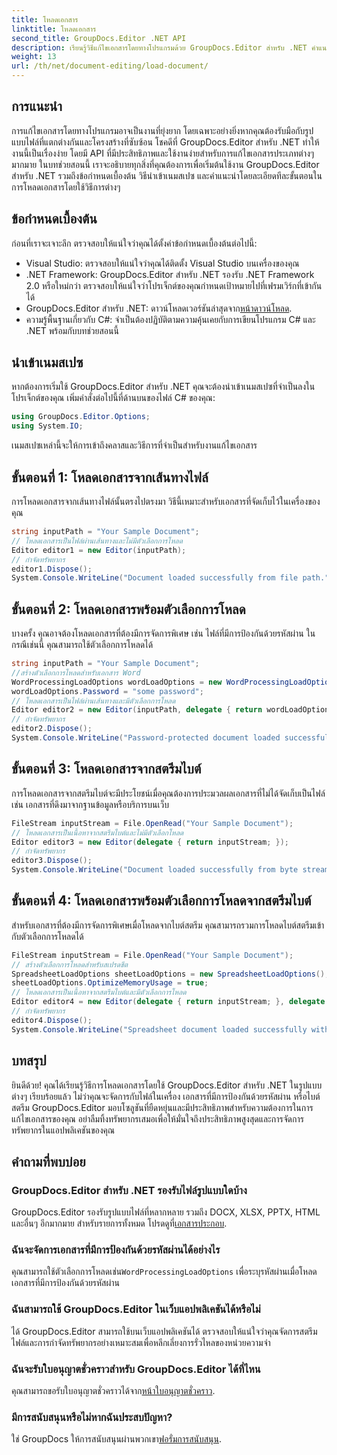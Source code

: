 ```yaml
---
title: โหลดเอกสาร
linktitle: โหลดเอกสาร
second_title: GroupDocs.Editor .NET API
description: เรียนรู้วิธีแก้ไขเอกสารโดยทางโปรแกรมด้วย GroupDocs.Editor สำหรับ .NET คำแนะนำทีละขั้นตอนสำหรับการโหลดเอกสาร การจัดการไฟล์ที่ป้องกันด้วยรหัสผ่าน และอื่นๆ
weight: 13
url: /th/net/document-editing/load-document/
---
```

## การแนะนำ
การแก้ไขเอกสารโดยทางโปรแกรมอาจเป็นงานที่ยุ่งยาก โดยเฉพาะอย่างยิ่งหากคุณต้องรับมือกับรูปแบบไฟล์ที่แตกต่างกันและโครงสร้างที่ซับซ้อน โชคดีที่ GroupDocs.Editor สำหรับ .NET ทำให้งานนี้เป็นเรื่องง่าย โดยมี API ที่มีประสิทธิภาพและใช้งานง่ายสำหรับการแก้ไขเอกสารประเภทต่างๆ มากมาย ในบทช่วยสอนนี้ เราจะอธิบายทุกสิ่งที่คุณต้องการเพื่อเริ่มต้นใช้งาน GroupDocs.Editor สำหรับ .NET รวมถึงข้อกำหนดเบื้องต้น วิธีนำเข้าเนมสเปซ และคำแนะนำโดยละเอียดทีละขั้นตอนในการโหลดเอกสารโดยใช้วิธีการต่างๆ
## ข้อกำหนดเบื้องต้น
ก่อนที่เราจะเจาะลึก ตรวจสอบให้แน่ใจว่าคุณได้ตั้งค่าข้อกำหนดเบื้องต้นต่อไปนี้:
- Visual Studio: ตรวจสอบให้แน่ใจว่าคุณได้ติดตั้ง Visual Studio บนเครื่องของคุณ
- .NET Framework: GroupDocs.Editor สำหรับ .NET รองรับ .NET Framework 2.0 หรือใหม่กว่า ตรวจสอบให้แน่ใจว่าโปรเจ็กต์ของคุณกำหนดเป้าหมายไปที่เฟรมเวิร์กที่เข้ากันได้
-  GroupDocs.Editor สำหรับ .NET: ดาวน์โหลดเวอร์ชันล่าสุดจาก[หน้าดาวน์โหลด](https://releases.groupdocs.com/editor/net/).
- ความรู้พื้นฐานเกี่ยวกับ C#: จำเป็นต้องปฏิบัติตามความคุ้นเคยกับการเขียนโปรแกรม C# และ .NET พร้อมกับบทช่วยสอนนี้
## นำเข้าเนมสเปซ
หากต้องการเริ่มใช้ GroupDocs.Editor สำหรับ .NET คุณจะต้องนำเข้าเนมสเปซที่จำเป็นลงในโปรเจ็กต์ของคุณ เพิ่มคำสั่งต่อไปนี้ที่ด้านบนของไฟล์ C# ของคุณ:
```csharp
using GroupDocs.Editor.Options;
using System.IO;
```
เนมสเปซเหล่านี้จะให้การเข้าถึงคลาสและวิธีการที่จำเป็นสำหรับงานแก้ไขเอกสาร
## ขั้นตอนที่ 1: โหลดเอกสารจากเส้นทางไฟล์
การโหลดเอกสารจากเส้นทางไฟล์นั้นตรงไปตรงมา วิธีนี้เหมาะสำหรับเอกสารที่จัดเก็บไว้ในเครื่องของคุณ

```csharp
string inputPath = "Your Sample Document";
// โหลดเอกสารเป็นไฟล์ผ่านเส้นทางและไม่มีตัวเลือกการโหลด
Editor editor1 = new Editor(inputPath);
// กำจัดทรัพยากร
editor1.Dispose();
System.Console.WriteLine("Document loaded successfully from file path.");
```
## ขั้นตอนที่ 2: โหลดเอกสารพร้อมตัวเลือกการโหลด
บางครั้ง คุณอาจต้องโหลดเอกสารที่ต้องมีการจัดการพิเศษ เช่น ไฟล์ที่มีการป้องกันด้วยรหัสผ่าน ในกรณีเช่นนี้ คุณสามารถใช้ตัวเลือกการโหลดได้

```csharp
string inputPath = "Your Sample Document";
//สร้างตัวเลือกการโหลดสำหรับเอกสาร Word
WordProcessingLoadOptions wordLoadOptions = new WordProcessingLoadOptions();
wordLoadOptions.Password = "some password";
// โหลดเอกสารเป็นไฟล์ผ่านเส้นทางและมีตัวเลือกการโหลด
Editor editor2 = new Editor(inputPath, delegate { return wordLoadOptions; });
// กำจัดทรัพยากร
editor2.Dispose();
System.Console.WriteLine("Password-protected document loaded successfully.");
```
## ขั้นตอนที่ 3: โหลดเอกสารจากสตรีมไบต์
การโหลดเอกสารจากสตรีมไบต์จะมีประโยชน์เมื่อคุณต้องการประมวลผลเอกสารที่ไม่ได้จัดเก็บเป็นไฟล์ เช่น เอกสารที่ดึงมาจากฐานข้อมูลหรือบริการบนเว็บ

```csharp
FileStream inputStream = File.OpenRead("Your Sample Document");
// โหลดเอกสารเป็นเนื้อหาจากสตรีมไบต์และไม่มีตัวเลือกโหลด
Editor editor3 = new Editor(delegate { return inputStream; });
// กำจัดทรัพยากร
editor3.Dispose();
System.Console.WriteLine("Document loaded successfully from byte stream.");
```
## ขั้นตอนที่ 4: โหลดเอกสารพร้อมตัวเลือกการโหลดจากสตรีมไบต์
สำหรับเอกสารที่ต้องมีการจัดการพิเศษเมื่อโหลดจากไบต์สตรีม คุณสามารถรวมการโหลดไบต์สตรีมเข้ากับตัวเลือกการโหลดได้

```csharp
FileStream inputStream = File.OpenRead("Your Sample Document");
// สร้างตัวเลือกการโหลดสำหรับสเปรดชีต
SpreadsheetLoadOptions sheetLoadOptions = new SpreadsheetLoadOptions();
sheetLoadOptions.OptimizeMemoryUsage = true;
// โหลดเอกสารเป็นเนื้อหาจากสตรีมไบต์และมีตัวเลือกการโหลด
Editor editor4 = new Editor(delegate { return inputStream; }, delegate { return sheetLoadOptions; });
// กำจัดทรัพยากร
editor4.Dispose();
System.Console.WriteLine("Spreadsheet document loaded successfully with load options.");
```
## บทสรุป
ยินดีด้วย! คุณได้เรียนรู้วิธีการโหลดเอกสารโดยใช้ GroupDocs.Editor สำหรับ .NET ในรูปแบบต่างๆ เรียบร้อยแล้ว ไม่ว่าคุณจะจัดการกับไฟล์ในเครื่อง เอกสารที่มีการป้องกันด้วยรหัสผ่าน หรือไบต์สตรีม GroupDocs.Editor มอบโซลูชันที่ยืดหยุ่นและมีประสิทธิภาพสำหรับความต้องการในการแก้ไขเอกสารของคุณ อย่าลืมทิ้งทรัพยากรเสมอเพื่อให้มั่นใจถึงประสิทธิภาพสูงสุดและการจัดการทรัพยากรในแอปพลิเคชันของคุณ
## คำถามที่พบบ่อย
### GroupDocs.Editor สำหรับ .NET รองรับไฟล์รูปแบบใดบ้าง
 GroupDocs.Editor รองรับรูปแบบไฟล์ที่หลากหลาย รวมถึง DOCX, XLSX, PPTX, HTML และอื่นๆ อีกมากมาย สำหรับรายการทั้งหมด โปรดดูที่[เอกสารประกอบ](https://tutorials.groupdocs.com/editor/net/).
### ฉันจะจัดการเอกสารที่มีการป้องกันด้วยรหัสผ่านได้อย่างไร
 คุณสามารถใช้ตัวเลือกการโหลดเช่น`WordProcessingLoadOptions` เพื่อระบุรหัสผ่านเมื่อโหลดเอกสารที่มีการป้องกันด้วยรหัสผ่าน
### ฉันสามารถใช้ GroupDocs.Editor ในเว็บแอปพลิเคชันได้หรือไม่
ได้ GroupDocs.Editor สามารถใช้บนเว็บแอปพลิเคชันได้ ตรวจสอบให้แน่ใจว่าคุณจัดการสตรีมไฟล์และการกำจัดทรัพยากรอย่างเหมาะสมเพื่อหลีกเลี่ยงการรั่วไหลของหน่วยความจำ
### ฉันจะรับใบอนุญาตชั่วคราวสำหรับ GroupDocs.Editor ได้ที่ไหน
 คุณสามารถขอรับใบอนุญาตชั่วคราวได้จาก[หน้าใบอนุญาตชั่วคราว](https://purchase.groupdocs.com/temporary-license/).
### มีการสนับสนุนหรือไม่หากฉันประสบปัญหา?
 ใช่ GroupDocs ให้การสนับสนุนผ่านพวกเขา[ฟอรั่มการสนับสนุน](https://forum.groupdocs.com/c/editor/20).